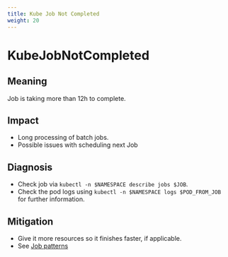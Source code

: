 ```yaml
---
title: Kube Job Not Completed
weight: 20
---
```


# KubeJobNotCompleted

## Meaning

Job is taking more than 12h to complete.

## Impact

- Long processing of batch jobs.
- Possible issues with scheduling next Job

## Diagnosis

- Check job via `kubectl -n $NAMESPACE describe jobs $JOB`.
- Check the pod logs using `kubectl -n $NAMESPACE logs $POD_FROM_JOB` for further information.

## Mitigation

- Give it more resources so it finishes faster, if applicable.
- See [Job patterns](https://kubernetes.io/docs/tasks/job/)
